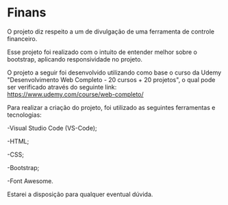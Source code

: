 # Finans

O projeto diz respeito a um de divulgação de uma ferramenta de controle financeiro.

Esse projeto foi realizado com o intuito de entender melhor sobre o bootstrap, aplicando responsividade no projeto.

O projeto a seguir foi desenvolvido utilizando como base o curso da Udemy "Desenvolvimento Web Completo - 20 cursos + 20 projetos", o qual pode ser verificado através do seguinte link: https://www.udemy.com/course/web-completo/

Para realizar a criação do projeto, foi utilizado as seguintes ferramentas e tecnologias:

-Visual Studio Code (VS-Code);

-HTML;

-CSS;

-Bootstrap;

-Font Awesome.

Estarei a disposição para qualquer eventual dúvida.
